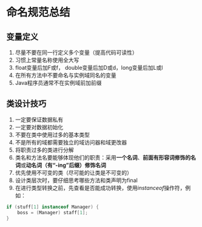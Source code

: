 # 命名规范总结

## 变量定义

1. 尽量不要在同一行定义多个变量（提高代码可读性）
2. 习惯上常量名称使用全大写
3. float变量后加F或f， double变量后加D或d，long变量后加L或l
4. 在所有方法中不要命名与实例域同名的变量
5. Java程序员通常不在实例域前加前缀

## 类设计技巧

1. 一定要保证数据私有
2. 一定要对数据初始化
3. 不要在类中使用过多的基本类型
4. 不是所有的域都需要独立的域访问器和域更改器
5. 将职责过多的类进行分解
6. 类名和方法名要能够体现他们的职责：采用**一个名词**、**前面有形容词修饰的名词**或**动名词（有“-ing”后缀）修饰名词**
7. 优先使用不可变的类（尽可能的让类是不可变的）
8. 设计类层次时，要仔细思考哪些方法和类声明为final
9. 在进行类型转换之前，先查看是否能成功转换，使用*instanceof*操作符，例如：

```java
if (stuff[1] instanceof Manager) {
    boss = (Manager) staff[1];
}
```
